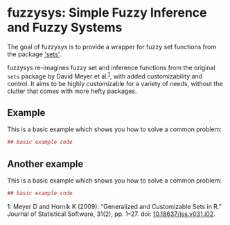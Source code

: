 <!-- README.md is generated from README.Rmd. Please edit that file -->
fuzzysys: Simple Fuzzy Inference and Fuzzy Systems
==================================================

The goal of fuzzysys is to provide a wrapper for fuzzy set functions from the package ['sets'](https://cran.r-project.org/web/packages/sets/index.html).

fuzzysys re-imagines fuzzy set and inference functions from the original `sets` package by David Meyer et al.<sup>[1](#citation)</sup>, with added customizability and control. It aims to be highly customizable for a variety of needs, without the clutter that comes with more hefty packages.

Example
-------

This is a basic example which shows you how to solve a common problem:

``` r
## basic example code
```

Another example
---------------

This is a basic example which shows you how to solve a common problem:

``` r
## basic example code
```

<a name="citation">1</a>: Meyer D and Hornik K (2009). “Generalized and Customizable Sets in R.” Journal of Statistical Software, 31(2), pp. 1–27. doi: [10.18637/jss.v031.i02](https://www.jstatsoft.org/article/view/v031i02).
